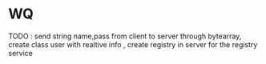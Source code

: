 # WQ
TODO :
send string name,pass from client to server through bytearray,
create class user with realtive info ,
create registry in server for the registry service 
